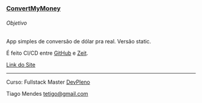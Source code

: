 ### [ConvertMyMoney](https://convertymymoney.tetigo.now.sh "Link do Site")

###### Objetivo

App simples de conversão de dólar pra real. Versão static.

É feito CI/CD entre [GitHub](https://github.com/tetigo/convertymymoney "GitHub") e [Zeit](https://zeit.co/tetigo/convertymymoney "Zeit").


[Link do Site](https://convertymymoney.tetigo.now.sh "Link do Projeto")

------------


Curso: Fullstack Master [DevPleno](https://www.devpleno.com/ "DevPleno")

Tiago Mendes tetigo@gmail.com
